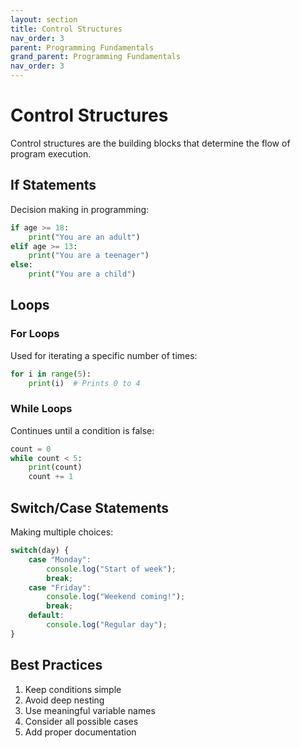 ```yaml
---
layout: section
title: Control Structures
nav_order: 3
parent: Programming Fundamentals
grand_parent: Programming Fundamentals
nav_order: 3
---
```


# Control Structures

Control structures are the building blocks that determine the flow of program execution.

## If Statements

Decision making in programming:

```python
if age >= 18:
    print("You are an adult")
elif age >= 13:
    print("You are a teenager")
else:
    print("You are a child")
```

## Loops

### For Loops
Used for iterating a specific number of times:

```python
for i in range(5):
    print(i)  # Prints 0 to 4
```

### While Loops
Continues until a condition is false:

```python
count = 0
while count < 5:
    print(count)
    count += 1
```

## Switch/Case Statements

Making multiple choices:

```javascript
switch(day) {
    case "Monday":
        console.log("Start of week");
        break;
    case "Friday":
        console.log("Weekend coming!");
        break;
    default:
        console.log("Regular day");
}
```

## Best Practices

1. Keep conditions simple
2. Avoid deep nesting
3. Use meaningful variable names
4. Consider all possible cases
5. Add proper documentation
